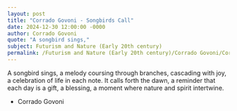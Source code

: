 ```yaml
---
layout: post
title: "Corrado Govoni - Songbirds Call"
date: 2024-12-30 12:00:00 -0000
author: Corrado Govoni
quote: "A songbird sings,"
subject: Futurism and Nature (Early 20th century)
permalink: /Futurism and Nature (Early 20th century)/Corrado Govoni/Corrado Govoni - Songbirds Call
---
```


A songbird sings,
a melody coursing
through branches,
cascading with joy,
a celebration of life
in each note.
It calls forth the dawn,
a reminder that each day
is a gift, a blessing,
a moment where
nature and spirit intertwine.

- Corrado Govoni
